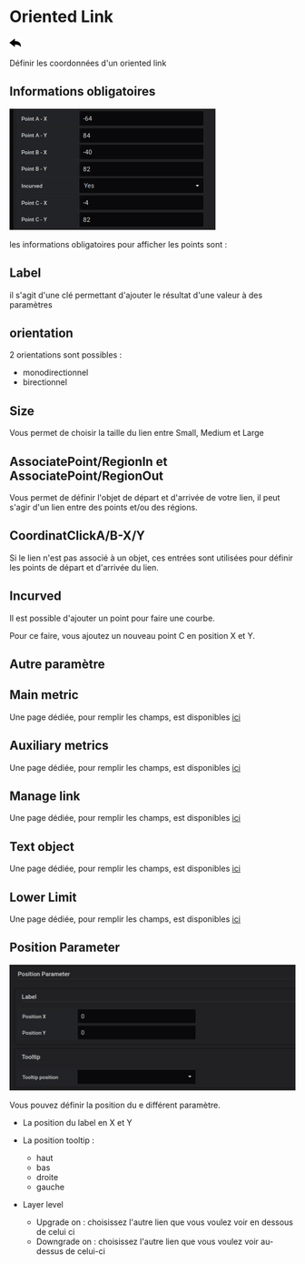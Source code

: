 # Oriented Link
[![](../../screenshots/other/Go-back.png)](coordinates.md)

Définir les coordonnées d'un oriented link


## **Informations obligatoires**


![saisie oriented link](../../screenshots/editor/coordinates/screen-oriented-link/obligatoire.jpg)


les informations obligatoires pour afficher les points sont : 



## Label 

il s'agit d'une clé permettant d'ajouter le résultat d'une valeur à des paramètres 

## orientation

2 orientations sont possibles : 

- monodirectionnel
- birectionnel



## Size

Vous permet de choisir la taille du lien entre Small, Medium et Large

## AssociatePoint/RegionIn et AssociatePoint/RegionOut

Vous permet de définir l'objet de départ et d'arrivée de votre lien, il peut s'agir d'un lien entre des points et/ou des régions.

## CoordinatClickA/B-X/Y

Si le lien n'est pas associé à un objet, ces entrées sont utilisées pour définir les points de départ et d'arrivée du lien.

## Incurved

Il est possible d'ajouter un point pour faire une courbe.

Pour ce faire, vous ajoutez un nouveau point C en position X et Y.


## **Autre paramètre**


## Main metric

Une page dédiée, pour remplir les champs, est disponibles [ici](coordinates-main-metric.md)


## Auxiliary metrics

Une page dédiée, pour remplir les champs, est disponibles [ici](coordinates-auxiliary-metric.md)


## Manage link

Une page dédiée, pour remplir les champs, est disponibles [ici](coordinates-manage-link.md)


## Text object


Une page dédiée, pour remplir les champs, est disponibles [ici](coordinates-object-text.md)


## Lower Limit


Une page dédiée, pour remplir les champs, est disponibles [ici](coordinates-lower-limit.md)


## Position Parameter


![position parameter](../../screenshots/editor/coordinates/screen-point/position-parameter.jpg)

Vous pouvez définir la position du e différent paramètre.


  - La position du label en X et Y


  - La position tooltip : 
    - haut
    - bas
    - droite
    - gauche


  - Layer level
    - Upgrade on : choisissez l'autre lien que vous voulez voir en dessous de celui ci
    - Downgrade on : choisissez l'autre lien que vous voulez voir au-dessus de celui-ci





